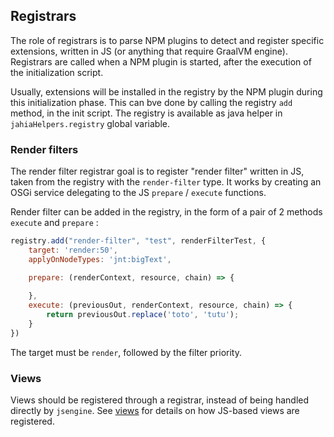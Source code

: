 ## Registrars

The role of registrars is to parse NPM plugins to detect and register specific extensions, written in JS (or anything that require GraalVM engine).
Registrars are called when a NPM plugin is started, after the execution of the initialization script.

Usually, extensions will be installed in the registry by the NPM plugin during this initialization phase. This can bve done 
by calling the registry `add` method, in the init script. The registry is available as java helper in `jahiaHelpers.registry` global variable.

### Render filters

The render filter registrar goal is to register "render filter" written in JS, taken from the registry with the `render-filter` type. 
It works by creating an OSGi service delegating to the JS `prepare` / `execute` functions.

Render filter can be added in the registry, in the form of a pair of 2 methods `execute` and `prepare` :

```javascript
registry.add("render-filter", "test", renderFilterTest, {
    target: 'render:50',
    applyOnNodeTypes: 'jnt:bigText',

    prepare: (renderContext, resource, chain) => {
        
    },
    execute: (previousOut, renderContext, resource, chain) => {
        return previousOut.replace('toto', 'tutu');
    }
})
```

The target must be `render`, followed by the filter priority.

### Views

Views should be registered through a registrar, instead of being handled directly by `jsengine`. See [views](../views/README.md) for details on how JS-based views are registered.

